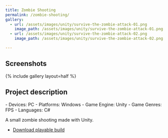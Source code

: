 ```yaml
---
title: Zombie Shooting
permalink: /zombie-shooting/
gallery:
  - url: /assets/images/unity/survive-the-zombie-attack-01.png
    image_path: /assets/images/unity/survive-the-zombie-attack-01.png
  - url: /assets/images/unity/survive-the-zombie-attack-02.png
    image_path: /assets/images/unity/survive-the-zombie-attack-02.png

---
```


<h2>Screenshots</h2>
{% include gallery layout=half %}

<h2>Project description</h2>
- Devices: PC
- Platforms: Windows
- Game Engine: Unity
- Game Genres: FPS
- Languages: C#

A small zombie shooting made with Unity.
- [Download playable build](https://drive.google.com/file/d/1J1LN6kDOw3oC8ZJCa_QvqHCk0IHhVDv4/view?usp=sharing)

